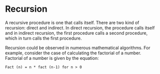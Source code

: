 # Recursion

A recursive procedure is one that calls itself. There are two kind of recursion: direct and indirect. In direct recursion, the procedure calls itself and in indirect recursion, the first procedure calls a second procedure, which in turn calls the first procedure.

Recursion could be observed in numerous mathematical algorithms. For example, consider the case of calculating the factorial of a number. Factorial of a number is given by the equation:

```none
Fact (n) = n * fact (n-1) for n > 0
```

